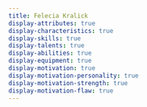 ```yaml
---
title: Felecia Kralick
display-attributes: true
display-characteristics: true
display-skills: true
display-talents: true
display-abilities: true
display-equipment: true
display-motivation: true
display-motivation-personality: true
display-motivation-strength: true
display-motivation-flaw: true
---
```

